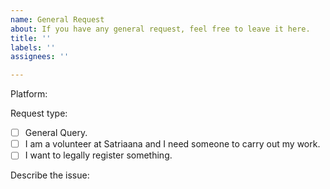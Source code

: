 ```yaml
---
name: General Request
about: If you have any general request, feel free to leave it here.
title: ''
labels: ''
assignees: ''

---
```


Platform: 

Request type:
<!--Select Request type after submitting-->
- [ ] General Query.
- [ ] I am a volunteer at Satriaana and I need someone to carry out my work.
- [ ] I want to legally register something.

Describe the issue:
